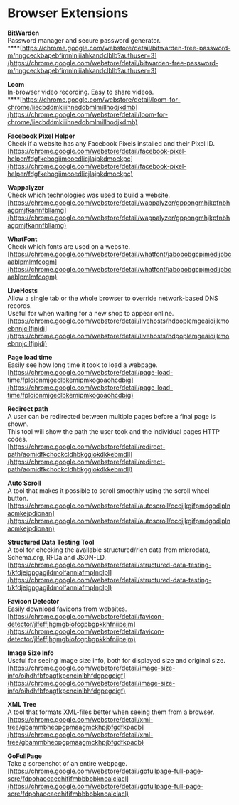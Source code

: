# Browser Extensions

**BitWarden**  
Password manager and secure password generator.   
****[https://chrome.google.com/webstore/detail/bitwarden-free-password-m/nngceckbapebfimnlniiiahkandclblb?authuser=3](https://chrome.google.com/webstore/detail/bitwarden-free-password-m/nngceckbapebfimnlniiiahkandclblb?authuser=3)

**Loom**  
In-browser video recording. Easy to share videos.   
****[https://chrome.google.com/webstore/detail/loom-for-chrome/liecbddmkiiihnedobmlmillhodjkdmb](https://chrome.google.com/webstore/detail/loom-for-chrome/liecbddmkiiihnedobmlmillhodjkdmb)

**Facebook Pixel Helper**  
Check if a website has any Facebook Pixels installed and their Pixel ID.  
[https://chrome.google.com/webstore/detail/facebook-pixel-helper/fdgfkebogiimcoedlicjlajpkdmockpc](https://chrome.google.com/webstore/detail/facebook-pixel-helper/fdgfkebogiimcoedlicjlajpkdmockpc)

**Wappalyzer**  
Check which technologies was used to build a website.   
[https://chrome.google.com/webstore/detail/wappalyzer/gppongmhjkpfnbhagpmjfkannfbllamg](https://chrome.google.com/webstore/detail/wappalyzer/gppongmhjkpfnbhagpmjfkannfbllamg)

**WhatFont**  
Check which fonts are used on a website.   
[https://chrome.google.com/webstore/detail/whatfont/jabopobgcpjmedljpbcaablpmlmfcogm](https://chrome.google.com/webstore/detail/whatfont/jabopobgcpjmedljpbcaablpmlmfcogm)

**LiveHosts**  
Allow a single tab or the whole browser to override network-based DNS records.   
Useful for when waiting for a new shop to appear online.   
[https://chrome.google.com/webstore/detail/livehosts/hdpoplemgeaioijkmoebnnjcilfjnjdi](https://chrome.google.com/webstore/detail/livehosts/hdpoplemgeaioijkmoebnnjcilfjnjdi)

**Page load time**  
Easily see how long time it took to load a webpage.   
[https://chrome.google.com/webstore/detail/page-load-time/fploionmjgeclbkemipmkogoaohcdbig](https://chrome.google.com/webstore/detail/page-load-time/fploionmjgeclbkemipmkogoaohcdbig)

**Redirect path**  
A user can be redirected between multiple pages before a final page is shown.   
This tool will show the path the user took and the individual pages HTTP codes.   
[https://chrome.google.com/webstore/detail/redirect-path/aomidfkchockcldhbkggjokdkkebmdll](https://chrome.google.com/webstore/detail/redirect-path/aomidfkchockcldhbkggjokdkkebmdll)

**Auto Scroll**  
A tool that makes it possible to scroll smoothly using the scroll wheel button.   
[https://chrome.google.com/webstore/detail/autoscroll/occjjkgifpmdgodlplnacmkejpdionan](https://chrome.google.com/webstore/detail/autoscroll/occjjkgifpmdgodlplnacmkejpdionan)

**Structured Data Testing Tool**  
A tool for checking the available structured/rich data from microdata, Schema.org, RFDa and JSON-LD.   
[https://chrome.google.com/webstore/detail/structured-data-testing-t/kfdjeigpgagildmolfanniafmplnplpl](https://chrome.google.com/webstore/detail/structured-data-testing-t/kfdjeigpgagildmolfanniafmplnplpl)

**Favicon Detector**  
Easily download favicons from websites.   
[https://chrome.google.com/webstore/detail/favicon-detector/jlfeffjhgmgblofcgpbgpkkhfniipejm](https://chrome.google.com/webstore/detail/favicon-detector/jlfeffjhgmgblofcgpbgpkkhfniipejm)

**Image Size Info**  
Useful for seeing image size info, both for displayed size and original size.   
[https://chrome.google.com/webstore/detail/image-size-info/oihdhfbfoagfkpcncinlbhfdgpegcigf](https://chrome.google.com/webstore/detail/image-size-info/oihdhfbfoagfkpcncinlbhfdgpegcigf)

**XML Tree**  
A tool that formats XML-files better when seeing them from a browser.   
[https://chrome.google.com/webstore/detail/xml-tree/gbammbheopgpmaagmckhpjbfgdfkpadb](https://chrome.google.com/webstore/detail/xml-tree/gbammbheopgpmaagmckhpjbfgdfkpadb)

**GoFullPage**  
Take a screenshot of an entire webpage.   
[https://chrome.google.com/webstore/detail/gofullpage-full-page-scre/fdpohaocaechififmbbbbbknoalclacl](https://chrome.google.com/webstore/detail/gofullpage-full-page-scre/fdpohaocaechififmbbbbbknoalclacl)



